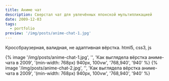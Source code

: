```yaml
---
title: Аниме чат
description: Сверстал чат для увлечённых японской мультипликацией
date: 2009-12-03
tags:
  - portfolio
preview: '/img/posts/anime-chat-1.jpg'
---
```


Кроссбраузерная, валидная, не адаптивная вёрстка. html5, css3, js

{% image '/img/posts/anime-chat-1.jpg', '', 'Как выглядела вёрстка аниме-чата в 2009', '(min-width: 768px) 940px, 100vw', '768,940', '940' %}
{% image '/img/posts/anime-chat-2.jpg', '', 'Как выглядела вёрстка аниме-чата в 2009', '(min-width: 768px) 940px, 100vw', '768,940', '940' %}
